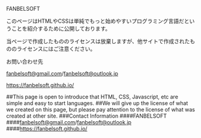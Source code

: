 FANBELSOFT


このページはHTMLやCSSは単純でもっと始めやすいプログラミング言語だということを紹介するために公開しております。


当ページで作成したもののライセンスは放棄しますが、他サイトで作成されたもののライセンスにはご注意ください。




お問い合わせ先


fanbelsoft@gmail.com/fanbelsoft@outlook.jp


https://fanbelsoft.github.io/


##This page is open to introduce that HTML, CSS, Javascript, etc are simple and easy to start languages.
##We will give up the license of what we created on this page, but please pay attention to the license of what was created at other site.
###Contact Information
####FANBELSOFT
####fanbelsoft@gmail.com/fanbelsoft@outlook.jp
####https://fanbelsoft.github.io/
